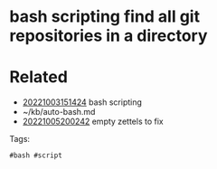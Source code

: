 # bash scripting find all git repositories in a directory

# Related

- [20221003151424](/zet/20221003151424/README.md) bash scripting
- ~/kb/auto-bash.md
- [20221005200242](/zet/20221005200242/README.md) empty zettels to fix

Tags:

    #bash #script 
